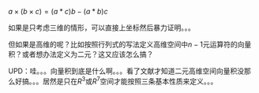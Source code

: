 $a\times(b\times c)=(a*c)b-(a*b)c$

如果是只考虑三维的情形，可以直接上坐标然后暴力证明。。。

但如果是高维的呢？比如按照行列式的写法定义高维空间中$n-1$元运算符的向量积？或者想办法定义为二元？这又应该怎么搞？



UPD：哇。。。向量积到底是什么啊。。。看了文献才知道二元高维空间向量积没那么好搞。。。居然是只在$R^3$或$R^7$空间才能按照三条基本性质来定义。。。